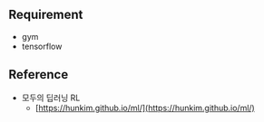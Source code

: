 ## Requirement

- gym
- tensorflow

## Reference

- 모두의 딥러닝 RL
  + [https://hunkim.github.io/ml/](https://hunkim.github.io/ml/)
